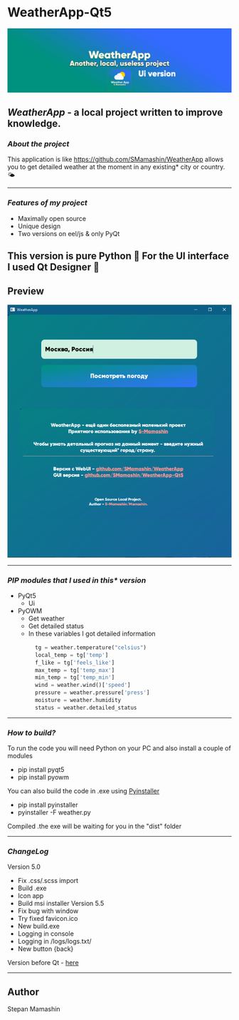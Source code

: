 # WeatherApp-Qt5
<img src="./source/cover_ui.jpg"  alt="error" title="cover-project">

## ___WeatherApp___ - a local project written to improve knowledge.

### ___About the project___
This application is like https://github.com/SMamashin/WeatherApp allows you to get detailed weather at the moment in any existing* city or country. 🌤

---
### ___Features of my project___ 
* Maximally open source
* Unique design
* Two versions on eel/js & only PyQt

This version is pure Python 🐍
For the UI interface I used Qt Designer 💚
---

## **Preview**
<img src="./source/ui_view.png"  alt="error" title="ui_view">


---
### ___PIP modules that I used in this* version___
* PyQt5
  * Ui
* PyOWM
  * Get weather
  * Get detailed status
  * In these variables I got detailed information
      ```python
        tg = weather.temperature("celsius")
        local_temp = tg['temp']
        f_like = tg['feels_like']
        max_temp = tg['temp_max']
        min_temp = tg['temp_min']
        wind = weather.wind()['speed']
        pressure = weather.pressure['press']
        moisture = weather.humidity
        status = weather.detailed_status
---
### ___How to build?___
To run the code you will need Python on your PC and also install a couple of modules
  * pip install pyqt5
  * pip install pyowm
    
You can also build the code in .exe using <u>Pyinstaller</u>
  * pip install pyinstaller
  * pyinstaller -F weather.py
    
Compiled .the exe will be waiting for you in the "dist" folder

---
### ___ChangeLog___
Version 5.0
 * Fix .css/.scss import
 * Build .exe
 * Icon app
 * Build msi installer
Version 5.5
 * Fix bug with window
 * Try fixed favicon.ico
 * New build.exe
 * Logging in console
 * Logging in /logs/logs.txt/
 * New button {back}
   
Version before Qt - [here](https://github.com/SMamashin/WeatherAppWeb)


---
## Author
Stepan Mamashin

